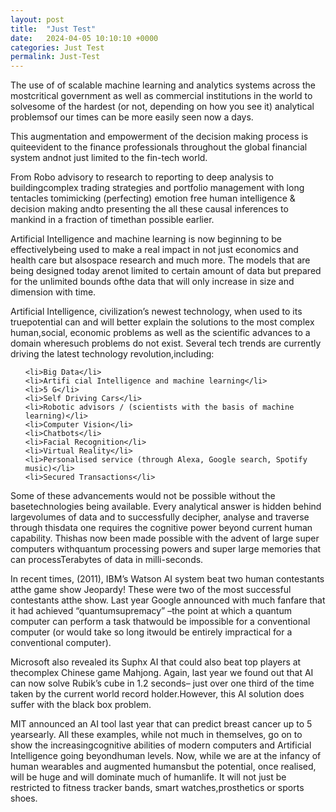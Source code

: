 ```yaml
---
layout: post
title:  "Just Test"
date:   2024-04-05 10:10:10 +0000
categories: Just Test
permalink: Just-Test
---
```

The use of of scalable machine learning and analytics systems across the mostcritical government as well as commercial institutions in the world to solvesome of the hardest (or not, depending on how you see it) analytical problemsof our times can be more easily seen now a days. <!--more-->

This augmentation and empowerment of the decision making process is quiteevident to the finance professionals throughout the global financial system andnot just limited to the fin-tech world.

From Robo advisory to research to reporting to deep analysis to buildingcomplex trading strategies and portfolio management with long tentacles tomimicking (perfecting) emotion free human intelligence & decision making andto presenting the all these causal inferences to mankind in a fraction of timethan possible earlier.

Artificial Intelligence and machine learning is now beginning to be effectivelybeing used to make a real impact in not just economics and health care but alsospace research and much more. The models that are being designed today arenot limited to certain amount of data but prepared for the unlimited bounds ofthe data that will only increase in size and dimension with time.

Artificial Intelligence, civilization’s newest technology, when used to its truepotential can and will better explain the solutions to the most complex human,social, economic problems as well as the scientific advances to a domain wheresuch problems do not exist.
Several tech trends are currently driving the latest technology revolution,including:
 <ul>
 
    <li>Big Data</li>
    <li>Artifi cial Intelligence and machine learning</li>
    <li>5 G</li>
    <li>Self Driving Cars</li>
    <li>Robotic advisors / (scientists with the basis of machine learning)</li>
    <li>Computer Vision</li>
    <li>Chatbots</li>
    <li>Facial Recognition</li>
    <li>Virtual Reality</li>
    <li>Personalised service (through Alexa, Google search, Spotify music)</li>
    <li>Secured Transactions</li>

</ul>

Some of these advancements would not be possible without the basetechnologies being available. Every analytical answer is hidden behind largevolumes of data and to successfully decipher, analyse and traverse through thisdata one requires the cognitive power beyond current human capability. Thishas now been made possible with the advent of large super computers withquantum processing powers and super large memories that can processTerabytes of data in milli-seconds.

In recent times, (2011), IBM’s Watson AI system beat two human contestants atthe game show Jeopardy! These were two of the most successful contestants atthe show.
Last year Google announced with much fanfare that it had achieved “quantumsupremacy” –the point at which a quantum computer can perform a task thatwould be impossible for a conventional computer (or would take so long itwould be entirely impractical for a conventional computer).

Microsoft also revealed its Suphx AI that could also beat top players at thecomplex Chinese game Mahjong. Again, last year we found out that AI can now solve Rubik’s cube in 1.2 seconds– just over one third of the time taken by the current world record holder.However, this AI solution does suffer with the black box problem.

MIT announced an AI tool last year that can predict breast cancer up to 5 yearsearly.
All these examples, while not much in themselves, go on to show the increasingcognitive abilities of modern computers and Artificial Intelligence going beyondhuman levels.
Now, while we are at the infancy of human wearables and augmented humansbut the potential, once realised, will be huge and will dominate much of humanlife. It will not just be restricted to fitness tracker bands, smart watches,prosthetics or sports shoes.
